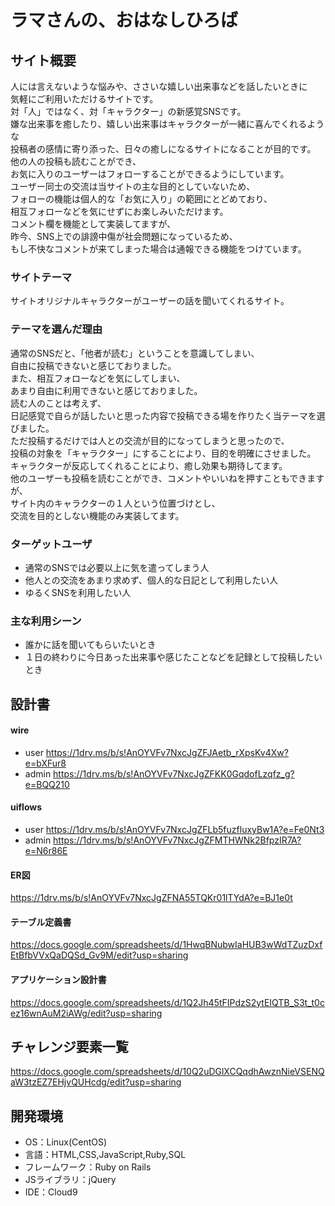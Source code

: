 # ラマさんの、おはなしひろば

## サイト概要
人には言えないような悩みや、ささいな嬉しい出来事などを話したいときに<br>
気軽にご利用いただけるサイトです。<br>
対「人」ではなく、対「キャラクター」の新感覚SNSです。<br>
嫌な出来事を癒したり、嬉しい出来事はキャラクターが一緒に喜んでくれるような<br>
投稿者の感情に寄り添った、日々の癒しになるサイトになることが目的です。<br>
他の人の投稿も読むことができ、<br>
お気に入りのユーザーはフォローすることができるようにしています。<br>
ユーザー同士の交流は当サイトの主な目的としていないため、<br>
フォローの機能は個人的な「お気に入り」の範囲にとどめており、<br>
相互フォローなどを気にせずにお楽しみいただけます。<br>
コメント欄を機能として実装してますが、<br>
昨今、SNS上での誹謗中傷が社会問題になっているため、<br>
もし不快なコメントが来てしまった場合は通報できる機能をつけています。

### サイトテーマ
サイトオリジナルキャラクターがユーザーの話を聞いてくれるサイト。

### テーマを選んだ理由
通常のSNSだと、「他者が読む」ということを意識してしまい、<br>
自由に投稿できないと感じておりました。<br>
また、相互フォローなどを気にしてしまい、<br>
あまり自由に利用できないと感じておりました。<br>
読む人のことは考えず、<br>
日記感覚で自らが話したいと思った内容で投稿できる場を作りたく当テーマを選びました。<br>
ただ投稿するだけでは人との交流が目的になってしまうと思ったので、<br>
投稿の対象を「キャラクター」にすることにより、目的を明確にさせました。<br>
キャラクターが反応してくれることにより、癒し効果も期待してます。<br>
他のユーザーも投稿を読むことができ、コメントやいいねを押すこともできますが、<br>
サイト内のキャラクターの１人という位置づけとし、<br>
交流を目的としない機能のみ実装してます。<br>

### ターゲットユーザ
* 通常のSNSでは必要以上に気を遣ってしまう人
* 他人との交流をあまり求めず、個人的な日記として利用したい人
* ゆるくSNSを利用したい人

### 主な利用シーン
* 誰かに話を聞いてもらいたいとき
* １日の終わりに今日あった出来事や感じたことなどを記録として投稿したいとき

## 設計書
#### wire
* user
https://1drv.ms/b/s!AnOYVFv7NxcJgZFJAetb_rXpsKv4Xw?e=bXFur8
* admin
https://1drv.ms/b/s!AnOYVFv7NxcJgZFKK0GqdofLzqfz_g?e=BQQ210

#### uiflows
* user
https://1drv.ms/b/s!AnOYVFv7NxcJgZFLb5fuzfluxyBw1A?e=Fe0Nt3
* admin
https://1drv.ms/b/s!AnOYVFv7NxcJgZFMTHWNk2BfpzIR7A?e=N6r86E

#### ER図
https://1drv.ms/b/s!AnOYVFv7NxcJgZFNA55TQKr01lTYdA?e=BJ1e0t

#### テーブル定義書
https://docs.google.com/spreadsheets/d/1HwqBNubwIaHUB3wWdTZuzDxfEtBfbVVxQaDQSd_Gv9M/edit?usp=sharing

#### アプリケーション設計書
https://docs.google.com/spreadsheets/d/1Q2Jh45tFIPdzS2ytEIQTB_S3t_t0cez16wnAuM2iAWg/edit?usp=sharing

## チャレンジ要素一覧
https://docs.google.com/spreadsheets/d/10Q2uDGlXCQqdhAwznNieVSENQaW3tzEZ7EHjvQUHcdg/edit?usp=sharing

## 開発環境
- OS：Linux(CentOS)
- 言語：HTML,CSS,JavaScript,Ruby,SQL
- フレームワーク：Ruby on Rails
- JSライブラリ：jQuery
- IDE：Cloud9